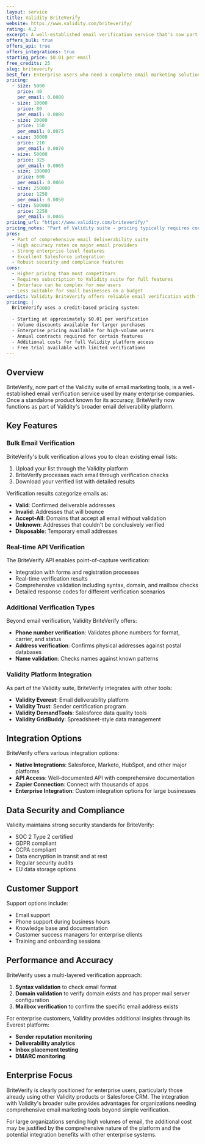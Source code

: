 ```yaml
---
layout: service
title: Validity BriteVerify
website: https://www.validity.com/briteverify/
rating: 4.2
excerpt: A well-established email verification service that's now part of Validity's broader email marketing suite, offering reliable verification but at premium pricing.
offers_bulk: true
offers_api: true
offers_integrations: true
starting_price: $0.01 per email
free_credits: 25
slug: briteverify
best_for: Enterprise users who need a complete email marketing solution beyond verification
pricing:
  - size: 5000
    price: 40
    per_email: 0.0080
  - size: 10000
    price: 80
    per_email: 0.0080
  - size: 20000
    price: 150
    per_email: 0.0075
  - size: 30000
    price: 210
    per_email: 0.0070
  - size: 50000
    price: 325
    per_email: 0.0065
  - size: 100000
    price: 600
    per_email: 0.0060
  - size: 250000
    price: 1250
    per_email: 0.0050
  - size: 500000
    price: 2250
    per_email: 0.0045
pricing_url: "https://www.validity.com/briteverify/"
pricing_notes: "Part of Validity suite - pricing typically requires consultation. Known for premium pricing focused on enterprise customers. Free trial available with limited verifications."
pros:
  - Part of comprehensive email deliverability suite
  - High accuracy rates on major email providers
  - Strong enterprise-level features
  - Excellent Salesforce integration
  - Robust security and compliance features
cons:
  - Higher pricing than most competitors
  - Requires subscription to Validity suite for full features
  - Interface can be complex for new users
  - Less suitable for small businesses on a budget
verdict: Validity BriteVerify offers reliable email verification with the backing of Validity's comprehensive email deliverability platform. While it delivers good results, the higher pricing and enterprise focus make it most suitable for larger organizations that can benefit from the complete suite of Validity tools rather than businesses just needing standalone verification.
pricing: |
  BriteVerify uses a credit-based pricing system:
  
  - Starting at approximately $0.01 per verification
  - Volume discounts available for larger purchases
  - Enterprise pricing available for high-volume users
  - Annual contracts required for certain features
  - Additional costs for full Validity platform access
  - Free trial available with limited verifications
---
```


## Overview

BriteVerify, now part of the Validity suite of email marketing tools, is a well-established email verification service used by many enterprise companies. Once a standalone product known for its accuracy, BriteVerify now functions as part of Validity's broader email deliverability platform.

## Key Features

### Bulk Email Verification

BriteVerify's bulk verification allows you to clean existing email lists:

1. Upload your list through the Validity platform
2. BriteVerify processes each email through verification checks
3. Download your verified list with detailed results

Verification results categorize emails as:

- **Valid**: Confirmed deliverable addresses
- **Invalid**: Addresses that will bounce
- **Accept-All**: Domains that accept all email without validation
- **Unknown**: Addresses that couldn't be conclusively verified
- **Disposable**: Temporary email addresses

### Real-time API Verification

The BriteVerify API enables point-of-capture verification:

- Integration with forms and registration processes
- Real-time verification results
- Comprehensive validation including syntax, domain, and mailbox checks
- Detailed response codes for different verification scenarios

### Additional Verification Types

Beyond email verification, Validity BriteVerify offers:

- **Phone number verification**: Validates phone numbers for format, carrier, and status
- **Address verification**: Confirms physical addresses against postal databases
- **Name validation**: Checks names against known patterns

### Validity Platform Integration

As part of the Validity suite, BriteVerify integrates with other tools:

- **Validity Everest**: Email deliverability platform
- **Validity Trust**: Sender certification program
- **Validity DemandTools**: Salesforce data quality tools
- **Validity GridBuddy**: Spreadsheet-style data management

## Integration Options

BriteVerify offers various integration options:

- **Native Integrations**: Salesforce, Marketo, HubSpot, and other major platforms
- **API Access**: Well-documented API with comprehensive documentation
- **Zapier Connection**: Connect with thousands of apps
- **Enterprise Integration**: Custom integration options for large businesses

## Data Security and Compliance

Validity maintains strong security standards for BriteVerify:

- SOC 2 Type 2 certified
- GDPR compliant
- CCPA compliant
- Data encryption in transit and at rest
- Regular security audits
- EU data storage options

## Customer Support

Support options include:

- Email support
- Phone support during business hours
- Knowledge base and documentation
- Customer success managers for enterprise clients
- Training and onboarding sessions

## Performance and Accuracy

BriteVerify uses a multi-layered verification approach:

1. **Syntax validation** to check email format
2. **Domain validation** to verify domain exists and has proper mail server configuration
3. **Mailbox verification** to confirm the specific email address exists

For enterprise customers, Validity provides additional insights through its Everest platform:

- **Sender reputation monitoring**
- **Deliverability analytics**
- **Inbox placement testing**
- **DMARC monitoring**

## Enterprise Focus

BriteVerify is clearly positioned for enterprise users, particularly those already using other Validity products or Salesforce CRM. The integration with Validity's broader suite provides advantages for organizations needing comprehensive email marketing tools beyond simple verification.

For large organizations sending high volumes of email, the additional cost may be justified by the comprehensive nature of the platform and the potential integration benefits with other enterprise systems.